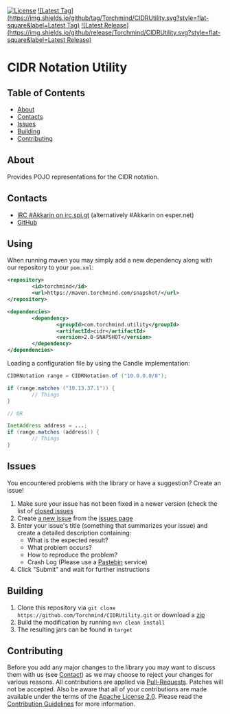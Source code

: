 [![License](https://img.shields.io/github/license/Torchmind/CIDRUtility.svg?style=flat-square)](https://www.apache.org/licenses/LICENSE-2.0.txt)
[![Latest Tag](https://img.shields.io/github/tag/Torchmind/CIDRUtility.svg?style=flat-square&label=Latest Tag)](https://github.com/Torchmind/CIDRUtility/tags)
[![Latest Release](https://img.shields.io/github/release/Torchmind/CIDRUtility.svg?style=flat-square&label=Latest Release)](https://github.com/Torchmind/CIDRUtility/releases)

CIDR Notation Utility
=====================

Table of Contents
-----------------
* [About](#about)
* [Contacts](#contacts)
* [Issues](#issues)
* [Building](#building)
* [Contributing](#contributing)

About
-----

Provides POJO representations for the CIDR notation.

Contacts
--------

* [IRC #Akkarin on irc.spi.gt](http://irc.spi.gt/iris/?nick=Guest....&channels=Akkarin&prompt=1) (alternatively #Akkarin on esper.net)
* [GitHub](https://github.com/Torchmind/CIDRUtility)

Using
-----

When running maven you may simply add a new dependency along with our repository to your ```pom.xml```:

```xml
<repository>
        <id>torchmind</id>
        <url>https://maven.torchmind.com/snapshot/</url>
</repository>

<dependencies>
        <dependency>
                <groupId>com.torchmind.utility</groupId>
                <artifactId>cidr</artifactId>
                <version>2.0-SNAPSHOT</version>
        </dependency>
</dependencies>
```

Loading a configuration file by using the Candle implementation:
```java
CIDRNotation range = CIDRNotation.of ("10.0.0.0/8");

if (range.matches ("10.13.37.1")) {
        // Things
}

// OR

InetAddress address = ...;
if (range.matches (address)) {
        // Things
}
```

Issues
------

You encountered problems with the library or have a suggestion? Create an issue!

1. Make sure your issue has not been fixed in a newer version (check the list of [closed issues](https://github.com/Torchmind/CIDRUtility/issues?q=is%3Aissue+is%3Aclosed)
1. Create [a new issue](https://github.com/Torchmind/CIDRUtility/issues/new) from the [issues page](https://github.com/Torchmind/CIDRUtility/issues)
1. Enter your issue's title (something that summarizes your issue) and create a detailed description containing:
   - What is the expected result?
   - What problem occurs?
   - How to reproduce the problem?
   - Crash Log (Please use a [Pastebin](http://www.pastebin.com) service)
1. Click "Submit" and wait for further instructions

Building
--------

1. Clone this repository via ```git clone https://github.com/Torchmind/CIDRUtility.git``` or download a [zip](https://github.com/Torchmind/CIDRUtility/archive/master.zip)
1. Build the modification by running ```mvn clean install```
1. The resulting jars can be found in ```target```

Contributing
------------

Before you add any major changes to the library you may want to discuss them with us (see [Contact](#contact)) as
we may choose to reject your changes for various reasons. All contributions are applied via [Pull-Requests](https://help.github.com/articles/creating-a-pull-request).
Patches will not be accepted. Also be aware that all of your contributions are made available under the terms of the
[Apache License 2.0](https://www.apache.org/licenses/LICENSE-2.0.txt). Please read the [Contribution Guidelines](CONTRIBUTING.md)
for more information.
